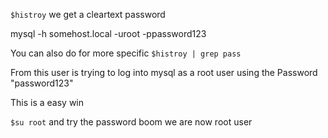 `$histroy`
we get a cleartext password 

mysql -h somehost.local -uroot -ppassword123

You can also do for more specific
`$histroy | grep pass`

From this user is trying to log into mysql as a root user using the Password "password123"

This is a easy win

`$su root`
and try the password 
boom we are now root user